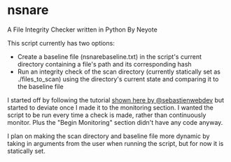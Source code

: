 # nsnare
A File Integrity Checker written in Python
By Neyote

This script currently has two options:
- Create a baseline file (nsnarebaseline.txt) in the script's current directory containing a file's path and its corresponding hash
- Run an integrity check of the scan directory (currently statically set as ./files_to_scan) using the directory's current state and comparing it to the baseline file

I started off by following the tutorial [shown here by @sebastienwebdev](https://medium.com/@sebastienwebdev/file-integrity-monitor-in-python-a-beginners-guide-fedefc9d9284) but started to deviate once I made it to the monitoring section. I wanted the script to be run every time a check is made, rather than continuously monitor. Plus the "Begin Monitoring" section didn't have any code anyway.

I plan on making the scan directory and baseline file more dynamic by taking in arguments from the user when running the script, but for now it is statically set.
